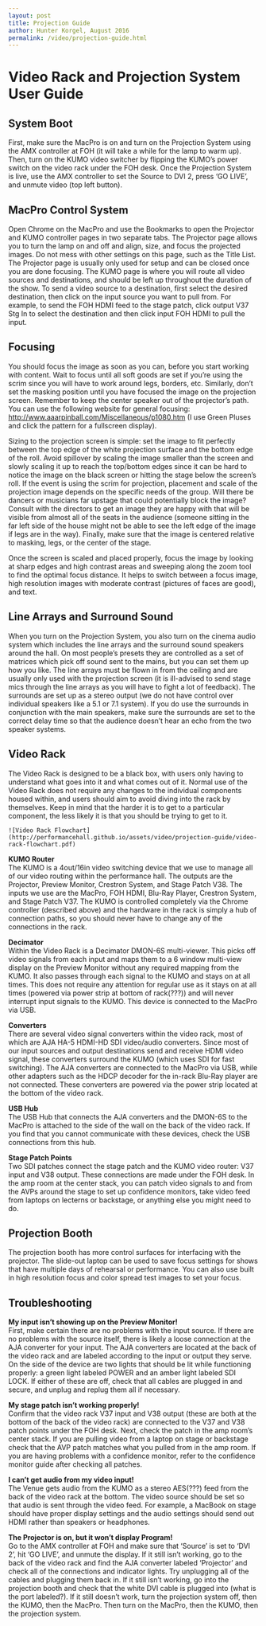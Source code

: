 ```yaml
---
layout: post
title: Projection Guide
author: Hunter Korgel, August 2016
permalink: /video/projection-guide.html
---
```


# Video Rack and Projection System User Guide

## System Boot

First, make sure the MacPro is on and turn on the Projection System using the AMX controller at FOH (it will take a while for the lamp to warm up). Then, turn on the KUMO video switcher by flipping the KUMO’s power switch on the video rack under the FOH desk. Once the Projection System is live, use the AMX controller to set the Source to DVI 2, press ‘GO LIVE’, and unmute video (top left button).  

## MacPro Control System

Open Chrome on the MacPro and use the Bookmarks to open the Projector and KUMO controller pages in two separate tabs. The Projector page allows you to turn the lamp on and off and align, size, and focus the projected images. Do not mess with other settings on this page, such as the Title List. The Projector page is usually only used for setup and can be closed once you are done focusing. The KUMO page is where you will route all video sources and destinations, and should be left up throughout the duration of the show. To send a video source to a destination, first select the desired destination, then click on the input source you want to pull from. For example, to send the FOH HDMI feed to the stage patch, click output V37 Stg In to select the destination and then click input FOH HDMI to pull the input.  

## Focusing

You should focus the image as soon as you can, before you start working with content. Wait to focus until all soft goods are set if you’re using the scrim since you will have to work around legs, borders, etc. Similarly, don’t set the masking position until you have focused the image on the projection screen. Remember to keep the center speaker out of the projector’s path. You can use the following website for general focusing: http://www.aaarpinball.com/Miscellaneous/p1080.htm (I use Green Pluses and click the pattern for a fullscreen display).  

Sizing to the projection screen is simple: set the image to fit perfectly between the top edge of the white projection surface and the bottom edge of the roll. Avoid spillover by scaling the image smaller than the screen and slowly scaling it up to reach the top/bottom edges since it can be hard to notice the image on the black screen or hitting the stage below the screen’s roll. If the event is using the scrim for projection, placement and scale of the projection image depends on the specific needs of the group. Will there be dancers or musicians far upstage that could potentially block the image? Consult with the directors to get an image they are happy with that will be visible from almost all of the seats in the audience (someone sitting in the far left side of the house might not be able to see the left edge of the image if legs are in the way). Finally, make sure that the image is centered relative to masking, legs, or the center of the stage.  

Once the screen is scaled and placed properly, focus the image by looking at sharp edges and high contrast areas and sweeping along the zoom tool to find the optimal focus distance. It helps to switch between a focus image, high resolution images with moderate contrast (pictures of faces are good), and text.  

## Line Arrays and Surround Sound

When you turn on the Projection System, you also turn on the cinema audio system which includes the line arrays and the surround sound speakers around the hall. On most people’s presets they are controlled as a set of matrices which pick off sound sent to the mains, but you can set them up how you like. The line arrays must be flown in from the ceiling and are usually only used with the projection screen (it is ill-advised to send stage mics through the line arrays as you will have to fight a lot of feedback). The surrounds are set up as a stereo output (we do not have control over individual speakers like a 5.1 or 7.1 system). If you do use the surrounds in conjunction with the main speakers, make sure the surrounds are set to the correct delay time so that the audience doesn’t hear an echo from the two speaker systems.  

## Video Rack

The Video Rack is designed to be a black box, with users only having to understand what goes into it and what comes out of it. Normal use of the Video Rack does not require any changes to the individual components housed within, and users should aim to avoid diving into the rack by themselves. Keep in mind that the harder it is to get to a particular component, the less likely it is that you should be trying to get to it.  

`![Video Rack Flowchart](http://performancehall.github.io/assets/video/projection-guide/video-rack-flowchart.pdf)`



**KUMO Router**  
The KUMO is a 4out/16in video switching device that we use to manage all of our video routing within the performance hall. The outputs are the Projector, Preview Monitor, Crestron System, and Stage Patch V38. The inputs we use are the MacPro, FOH HDMI, Blu-Ray Player, Crestron System, and Stage Patch V37. The KUMO is controlled completely via the Chrome controller (described above) and the hardware in the rack is simply a hub of connection paths, so you should never have to change any of the connections in the rack.  

**Decimator**  
Within the Video Rack is a Decimator DMON-6S multi-viewer. This picks off video signals from each input and maps them to a 6 window multi-view display on the Preview Monitor without any required mapping from the KUMO. It also passes through each signal to the KUMO and stays on at all times. This does not require any attention for regular use as it stays on at all times (powered via power strip at bottom of rack(???)) and will never interrupt input signals to the KUMO. This device is connected to the MacPro via USB.  

**Converters**  
There are several video signal converters within the video rack, most of which are AJA HA-5 HDMI-HD SDI video/audio converters. Since most of our input sources and output destinations send and receive HDMI video signal, these converters surround the KUMO (which uses SDI for fast switching). The AJA converters are connected to the MacPro via USB, while other adapters such as the HDCP decoder for the in-rack Blu-Ray player are not connected. These converters are powered via the power strip located at the bottom of the video rack.  

**USB Hub**  
The USB Hub that connects the AJA converters and the DMON-6S to the MacPro is attached to the side of the wall on the back of the video rack. If you find that you cannot communicate with these devices, check the USB connections from this hub.  

**Stage Patch Points**  
Two SDI patches connect the stage patch and the KUMO video router: V37 input and V38 output. These connections are made under the FOH desk. In the amp room at the center stack, you can patch video signals to and from the AVPs around the stage to set up confidence monitors, take video feed from laptops on lecterns or backstage, or anything else you might need to do.  

## Projection Booth

The projection booth has more control surfaces for interfacing with the projector. The slide-out laptop can be used to save focus settings for shows that have multiple days of rehearsal or performance. You can also use built in high resolution focus and color spread test images to set your focus.  

## Troubleshooting

**My input isn’t showing up on the Preview Monitor!**  
First, make certain there are no problems with the input source. If there are no problems with the source itself, there is likely a loose connection at the AJA converter for your input. The AJA converters are located at the back of the video rack and are labeled according to the input or output they serve. On the side of the device are two lights that should be lit while functioning properly: a green light labeled POWER and an amber light labeled SDI LOCK. If either of these are off, check that all cables are plugged in and secure, and unplug and replug them all if necessary.  

**My stage patch isn’t working properly!**  
Confirm that the video rack V37 input and V38 output (these are both at the bottom of the back of the video rack) are connected to the V37 and V38 patch points under the FOH desk. Next, check the patch in the amp room’s center stack. If you are pulling video from a laptop on stage or backstage check that the AVP patch matches what you pulled from in the amp room. If you are having problems with a confidence monitor, refer to the confidence monitor guide after checking all patches.  

**I can’t get audio from my video input!**  
The Venue gets audio from the KUMO as a stereo AES(???) feed from the back of the video rack at the bottom. The video source should be set so that audio is sent through the video feed. For example, a MacBook on stage should have proper display settings and the audio settings should send out HDMI rather than speakers or headphones.

**The Projector is on, but it won’t display Program!**  
Go to the AMX controller at FOH and make sure that ‘Source’ is set to ‘DVI 2’, hit ‘GO LIVE’, and unmute the display. If it still isn’t working, go to the back of the video rack and find the AJA converter labeled ‘Projector’ and check all of the connections and indicator lights. Try unplugging all of the cables and plugging them back in. If it still isn’t working, go into the projection booth and check that the white DVI cable is plugged into (what is the port labeled?). If it still doesn’t work, turn the projection system off, then the KUMO, then the MacPro. Then turn on the MacPro, then the KUMO, then the projection system.
